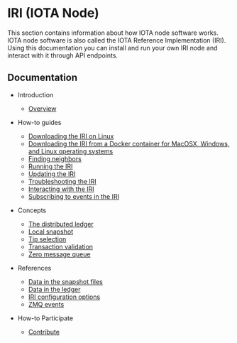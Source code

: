 # IRI (IOTA Node)

This section contains information about how IOTA node software works.  IOTA node software is also called the IOTA Reference Implementation (IRI).  Using this documentation you can install and run your own IRI node and interact with it through API endpoints.

## Documentation
- Introduction
    - [Overview](/iri/introduction/overview.md)
  
- How-to guides
    - [Downloading the IRI on Linux](/iri/how-to-guides/downloading-the-iri-on-linux.md)
    - [Downloading the IRI from a Docker container for MacOSX, Windows, and Linux operating systems](how-to-guides/downloading-the-iri-from-a-docker-container.md)
    - [Finding neighbors](/iri/how-to-guides/finding-neighbors.md)
    - [Running the IRI](/iri/how-to-guides/running-the-iri.md)
    - [Updating the IRI](/iri/how-to-guides/updating-the-iri.md)
    - [Troubleshooting the IRI](/iri/how-to-guides/troubleshooting-the-iri.md)
    - [Interacting with the IRI](/iri/how-to-guides/interacting-with-the-iri.md)
    - [Subscribing to events in the IRI](/iri/how-to-guides/subscribing-to-events-in-the-iri.md)
  
- Concepts
    - [The distributed ledger](/iri/concepts/the-distributed-ledger.md)
    - [Local snapshot](/iri/concepts/local-snapshot.md)
    - [Tip selection](/iri/concepts/tip-selection.md)
    - [Transaction validation](/iri/concepts/transaction-validation.md)
    - [Zero message queue](/iri/concepts/zero-message-queue.md)

- References
    - [Data in the snapshot files](/iri/references/data-in-the-snapshot-files.md)
    - [Data in the ledger](/iri/references/data-in-the-ledger.md)
    - [IRI configuration options](/iri/references/iri-configuration-options.md)
    - [ZMQ events](/iri/references/zmq-events.md)

- How-to Participate 
    - [Contribute](knowledgebase/contribute.md)
